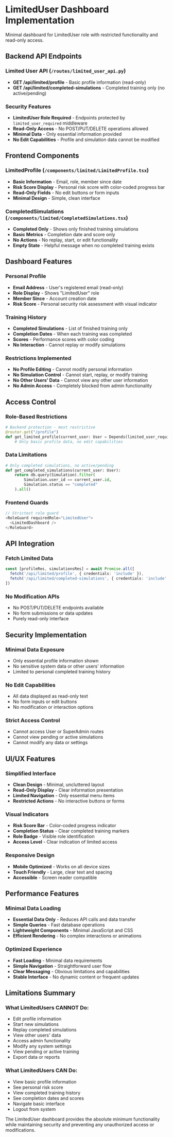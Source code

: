 # LimitedUser Dashboard Implementation

Minimal dashboard for LimitedUser role with restricted functionality and read-only access.

## Backend API Endpoints

### Limited User API (`/routes/limited_user_api.py`)
- **GET /api/limited/profile** - Basic profile information (read-only)
- **GET /api/limited/completed-simulations** - Completed training only (no active/pending)

### Security Features
- **LimitedUser Role Required** - Endpoints protected by `limited_user_required` middleware
- **Read-Only Access** - No POST/PUT/DELETE operations allowed
- **Minimal Data** - Only essential information provided
- **No Edit Capabilities** - Profile and simulation data cannot be modified

## Frontend Components

### LimitedProfile (`/components/limited/LimitedProfile.tsx`)
- **Basic Information** - Email, role, member since date
- **Risk Score Display** - Personal risk score with color-coded progress bar
- **Read-Only Fields** - No edit buttons or form inputs
- **Minimal Design** - Simple, clean interface

### CompletedSimulations (`/components/limited/CompletedSimulations.tsx`)
- **Completed Only** - Shows only finished training simulations
- **Basic Metrics** - Completion date and score only
- **No Actions** - No replay, start, or edit functionality
- **Empty State** - Helpful message when no completed training exists

## Dashboard Features

### Personal Profile
- **Email Address** - User's registered email (read-only)
- **Role Display** - Shows "LimitedUser" role
- **Member Since** - Account creation date
- **Risk Score** - Personal security risk assessment with visual indicator

### Training History
- **Completed Simulations** - List of finished training only
- **Completion Dates** - When each training was completed
- **Scores** - Performance scores with color coding
- **No Interaction** - Cannot replay or modify simulations

### Restrictions Implemented
- **No Profile Editing** - Cannot modify personal information
- **No Simulation Control** - Cannot start, replay, or modify training
- **No Other Users' Data** - Cannot view any other user information
- **No Admin Access** - Completely blocked from admin functionality

## Access Control

### Role-Based Restrictions
```python
# Backend protection - most restrictive
@router.get("/profile")
def get_limited_profile(current_user: User = Depends(limited_user_required)):
    # Only basic profile data, no edit capabilities
```

### Data Limitations
```python
# Only completed simulations, no active/pending
def get_completed_simulations(current_user: User):
    return db.query(Simulation).filter(
        Simulation.user_id == current_user.id,
        Simulation.status == "completed"
    ).all()
```

### Frontend Guards
```typescript
// Strictest role guard
<RoleGuard requiredRole="LimitedUser">
  <LimitedDashboard />
</RoleGuard>
```

## API Integration

### Fetch Limited Data
```typescript
const [profileRes, simulationsRes] = await Promise.all([
  fetch('/api/limited/profile', { credentials: 'include' }),
  fetch('/api/limited/completed-simulations', { credentials: 'include' })
])
```

### No Modification APIs
- No POST/PUT/DELETE endpoints available
- No form submissions or data updates
- Purely read-only interface

## Security Implementation

### Minimal Data Exposure
- Only essential profile information shown
- No sensitive system data or other users' information
- Limited to personal completed training history

### No Edit Capabilities
- All data displayed as read-only text
- No form inputs or edit buttons
- No modification or interaction options

### Strict Access Control
- Cannot access User or SuperAdmin routes
- Cannot view pending or active simulations
- Cannot modify any data or settings

## UI/UX Features

### Simplified Interface
- **Clean Design** - Minimal, uncluttered layout
- **Read-Only Display** - Clear information presentation
- **Limited Navigation** - Only essential menu items
- **Restricted Actions** - No interactive buttons or forms

### Visual Indicators
- **Risk Score Bar** - Color-coded progress indicator
- **Completion Status** - Clear completed training markers
- **Role Badge** - Visible role identification
- **Access Level** - Clear indication of limited access

### Responsive Design
- **Mobile Optimized** - Works on all device sizes
- **Touch Friendly** - Large, clear text and spacing
- **Accessible** - Screen reader compatible

## Performance Features

### Minimal Data Loading
- **Essential Data Only** - Reduces API calls and data transfer
- **Simple Queries** - Fast database operations
- **Lightweight Components** - Minimal JavaScript and CSS
- **Efficient Rendering** - No complex interactions or animations

### Optimized Experience
- **Fast Loading** - Minimal data requirements
- **Simple Navigation** - Straightforward user flow
- **Clear Messaging** - Obvious limitations and capabilities
- **Stable Interface** - No dynamic content or frequent updates

## Limitations Summary

### What LimitedUsers CANNOT Do:
- Edit profile information
- Start new simulations
- Replay completed simulations
- View other users' data
- Access admin functionality
- Modify any system settings
- View pending or active training
- Export data or reports

### What LimitedUsers CAN Do:
- View basic profile information
- See personal risk score
- View completed training history
- See completion dates and scores
- Navigate basic interface
- Logout from system

The LimitedUser dashboard provides the absolute minimum functionality while maintaining security and preventing any unauthorized access or modifications.